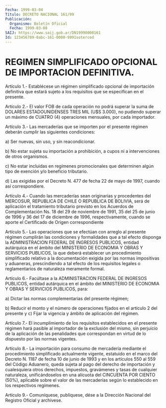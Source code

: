 ```yaml
---
Fecha: 1999-03-04
Título: DECRETO NACIONAL 161/99
Publicación:
  Organismo: Boletín Oficial
  Fecha: 1999-03-08
SAIJ: https://www.saij.gob.ar/DN19990000161
Id: 123456789-0abc-161-0000-9991soterced
---
```

# REGIMEN SIMPLIFICADO OPCIONAL DE IMPORTACION DEFINITIVA.

<a id="1"></a>
Artículo   1.-  Establécese  un  régimen  simplificado  opcional  de importación  definitiva  que  estará  sujeto a los requisitos que se especifican en el presente.

<a id="2"></a>
Artículo 2.- El valor FOB de cada operación no podrá superar la suma de DOLARES ESTADOUNIDENSES TRES MIL (U$S 3.000), no pudiendo superar un  máximo de CUATRO (4) operaciones mensuales, por cada importador.

<a id="3"></a>
Artículo 3.- Las mercaderías que se importen por el presente régimen deberán cumplir las siguientes condiciones:

a) Ser nuevas, sin uso, y sin reacondicionar.

b)  No  estar  sujeta  su  importación  a  prohibición, a cupos ni a intervenciones de otros organismos.

c)  No  estar  incluidas en regímenes promocionales  que  determinen algún tipo de exención y/o beneficio tributario.

d) Las exigidas  por  el Decreto N. 477 de fecha 22 de mayo de 1997, cuando así correspondiere.

<a id="4"></a>
Artículo  4.-  Cuando las mercaderías sean originarias y procedentes del MERCOSUR, REPUBLICA  DE  CHILE  O  REPUBLICA DE BOLIVIA, será de aplicación el tratamiento tributario previsto  en  los  Acuerdos  de Complementación  Ns.  18  del  29 de noviembre de 1991, 35 del 25 de junio  de 1996 y 36 del 17 de diciembre  de  1996,  respectivamente, cuando se aporte el Certificado de Origen correspondiente

<a id="5"></a>
Artículo 5.- Las operaciones que se efectúan con arreglo al presente régimen  cumplirán  las  condiciones y formalidades que a tal efecto disponga la ADMINISTRACION  FEDERAL  DE  INGRESOS  PUBLICOS, entidad autárquica  en  el  ámbito  del  MINISTERIO  DE  ECONOMIA Y  OBRAS Y SERVICIOS  PUBLICOS,  la  que  deberá  establecer  un  procedimiento simplificado  relativo  a  la  documentación exigida por las  normas impositivas  y  aduaneras,  prescindiendo    a  tal  efecto  de  los requisitos legales o reglamentarios de naturaleza  meramente formal.

<a id="6"></a>
Artículo  6.-  Facúltase  a  la  ADMINISTRACION  FEDERAL DE INGRESOS PUBLICOS, entidad autárquica en el ámbito del MINISTERIO DE ECONOMIA Y OBRAS Y SERVICIOS PUBLICOS, para:

a)   Dictar  las  normas  complementarias  del  presente    régimen;

b) Reducir  el  monto  y  el  número  de  operaciones  fijados en el artículo 2 del presente y c) Fijar la vigencia y ámbito de aplicación del régimen.

<a id="7"></a>
Artículo  7.- El incumplimiento de los requisitos establecidos en el presente régimen  hará  pasible  al  importador  de la exclusión del mismo,  sin  perjuicio  de  la  aplicación  de  las penalidades  que correspondan  en  virtud  de  lo dispuesto por las normas  vigentes.

<a id="8"></a>
Artículo  8.-  La importación para consumo de mercadería mediante el procedimiento simplificado  actualmente  vigente,  estatuido  en  el marco  del  Decreto  N.  1187  de fecha 10 de junio de 1993 y en los artículos 550 al 559 del Código  Aduanero,  queda sujeta al pago del derecho  de  importación  y cualesquiera otros derechos,  impuestos, gravámenes y tasas de cualquier  naturaleza,  unificándoselos en una alícuota del CINCUENTA POR CIENTO (50%), aplicable sobre el valor de las  mercaderías según lo establecido en los respectivos  regímenes.

<a id="9"></a>
Artículo  9.-  Comuníquese, publíquese, dése a la Dirección Nacional del Registro Oficial y archívese.